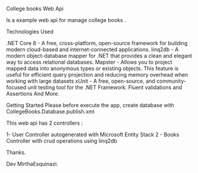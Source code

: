 College books Web Api

Is a example web api for manage college books .

Technologies Used

.NET Core 8  - A free, cross-platform, open-source framework for building modern cloud-based and internet-connected applications.
linq2db - A modern object-database mapper for .NET that provides a clean and elegant way to access relational databases.
Mapster - Allows you to project mapped data into anonymous types or existing objects. This feature is useful for efficient query projection and reducing memory overhead when working with large datasets
xUnit - A free, open-source, and community-focused unit testing tool for the .NET Framework.
Fluent validations and Assertions 
And More.

Getting Started
Please before execute the app, create database with CollegeBooks.Database.publish.xml

This web api has 2 controllers :

1- User Controller autogenerated with Microsoft Entity Stack
2 - Books Controller with crud operations using linq2db 

Thanks.

Dev MirthaEsquinazi.
